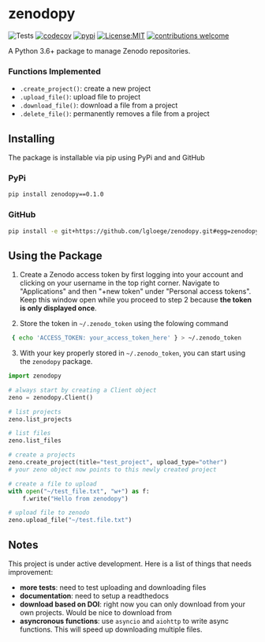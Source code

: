 # zenodopy

![Tests](https://github.com/lgloege/zenodopy/actions/workflows/tests.yaml/badge.svg)
[![codecov](https://codecov.io/gh/lgloege/zenodopy/branch/main/graph/badge.svg?token=FVCS71HPHC)](https://codecov.io/gh/lgloege/zenodopy)
[![pypi](https://badgen.net/pypi/v/zenodopy)](https://pypi.org/project/zenodopy)
[![License:MIT](https://img.shields.io/badge/License-MIT-lightgray.svg?style=flt-square)](https://opensource.org/licenses/MIT)
[![contributions welcome](https://img.shields.io/badge/contributions-welcome-brightgreen.svg?style=flat)](https://github.com/lgloege/zenodopy/issues)

A Python 3.6+ package to manage Zenodo repositories. 

### Functions Implemented
- `.create_project()`: create a new project
- `.upload_file()`: upload file to project
- `.download_file()`: download a file from a project
- `.delete_file()`: permanently removes a file from a project

Installing
----------
The package is installable via pip using PyPi and and GitHub

### PyPi
```sh
pip install zenodopy==0.1.0
```

### GitHub
```sh
pip install -e git+https://github.com/lgloege/zenodopy.git#egg=zenodopy
```

Using the Package
----------
1. Create a Zenodo access token by first logging into your account and clicking on your username in the top right corner. Navigate to "Applications" and then "+new token" under "Personal access tokens".  Keep this window open while you proceed to step 2 because **the token is only displayed once**.

2. Store the token in `~/.zenodo_token` using the folowing command
```sh
 { echo 'ACCESS_TOKEN: your_access_token_here' } > ~/.zenodo_token
```

3. With your key properly stored in `~/.zenodo_token`, you can start using the `zenodopy` package.
```python
import zenodopy

# always start by creating a Client object
zeno = zenodopy.Client()

# list projects
zeno.list_projects

# list files 
zeno.list_files

# create a projects
zeno.create_project(title="test_project", upload_type="other")
# your zeno object now points to this newly created project

# create a file to upload
with open("~/test_file.txt", "w+") as f:
    f.write("Hello from zenodopy")

# upload file to zenodo
zeno.upload_file("~/test.file.txt")
```

Notes
----------
This project is under active development. Here is a list of things that needs improvement:
- **more tests**: need to test uploading and downloading files
- **documentation**: need to setup a readthedocs
- **download based on DOI**: right now you can only download from your own projects. Would be nice to download from 
- **asyncronous functions**: use `asyncio` and `aiohttp` to write async functions. This will speed up downloading multiple files. 

